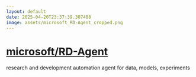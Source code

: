 ```yaml
---
layout: default
date: 2025-04-20T23:37:39.307488
image: assets/microsoft_RD-Agent_cropped.png
---
```


# [microsoft/RD-Agent](https://github.com/microsoft/RD-Agent)

research and development automation agent for data, models, experiments

